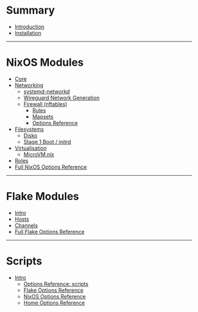 # Summary

- [Introduction](./intro.md)
- [Installation](./summary/installation.md)

---

# NixOS Modules

- [Core](./core/intro.md)
- [Networking](./networking/intro.md)
  - [systemd-networkd](./networking/networkd.md)
  - [Wireguard Network Generation](./networking/wireguard.md)
  - [Firewall (nftables)](./networking/firewall/intro.md)
    - [Rules](./networking/firewall/rules.md)
    - [Mapsets](./networking/firewall/mapsets.md)
    - [Options Reference](./options/nixos-nftables-options.md)
    <!-- - [Examples](./networking/firewall/examples/intro.md) -->
    <!--   - [Desktop](./networking/firewall/examples/desktop.md) -->
    <!--   - [Home Firewall](./networking/firewall/examples/home-firewall.md) -->
- [Filesystems](./filesystems/intro.md)
  - [Disko](./filesystems/disko.md)
  - [Stage 1 Boot / initrd](./filesystems/initrd.md)
- [Virtualisation](./virtualisation/intro.md)
  - [MicroVM.nix](./virtualisation/microvm.md)
- [Roles](./roles/intro.md)
- [Full NixOS Options Reference](./options/nixos-all-options.md)

---

# Flake Modules

- [Intro](./flake/intro.md)
- [Hosts](./flake/hosts.md)
- [Channels](./flake/channels.md)
- [Full Flake Options Reference](./options/flake-all-options.md)

---

# Scripts

- [Intro](./scripts/intro.md)
  - [Options Reference: scripts](./options/scripts-options.md)
  - [Flake Options Reference](./options/scripts-flake-options.md)
  - [NixOS Options Reference](./options/scripts-nixos-options.md)
  - [Home Options Reference](./options/scripts-home-options.md)
